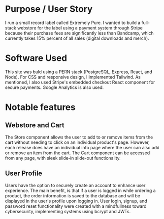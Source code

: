 # Purpose / User Story
I run a small record label called Extremely Pure. I wanted to build a full-stack webstore for the label using a payment system through Stripe because their purchase fees are significantly less than Bandcamp, which currently takes 15% percent of all sales (digital downloads and merch).

# Software Used
This site was buld using a PERN stack (PostgreSQL, Express, React, and Node). For CSS and responsive design, I implemented Tailwind. As mentioned, I also used Stripe's embedded checkout React component for secure payments. Google Analytics is also used. 

# Notable features
## Webstore and Cart
The Store component allows the user to add to or remove items from the cart without needing to click on an individual product's page. However, each release does have an individual info page where the user can also add or remove an item from 
the cart. The Cart component can be accessed from any page, with sleek slide-in slide-out functionality. 

## User Profile 
Users have the option to securely create an account to enhance user experience. The main benefit, is that if a user is logged in while ordering a product, the order information is saved to the database and will be displayed in the user's profile upon logging in. User login, signup, and password reset functionality were created with a mindfullness toward cybersecurity, implementing systems using bcrypt and JWTs.







